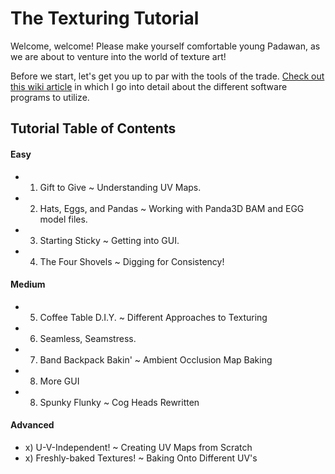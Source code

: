 # The Texturing Tutorial

Welcome, welcome! Please make yourself comfortable young Padawan, as we are about to venture into the world of texture art!

Before we start, let's get you up to par with the tools of the trade. [Check out this wiki article](https://github.com/loonaticx/ColoringBook/wiki/Software-to-use) in which I go into detail about the different software programs to utilize.



## Tutorial Table of Contents ##

#### Easy
- 1) Gift to Give ~ Understanding UV Maps.
- 2) Hats, Eggs, and Pandas ~ Working with Panda3D BAM and EGG model files.
- 3) Starting Sticky ~ Getting into GUI.
- 4) The Four Shovels ~ Digging for Consistency!

#### Medium
- 5) Coffee Table D.I.Y. ~ Different Approaches to Texturing
- 6) Seamless, Seamstress.
- 7) Band Backpack Bakin' ~ Ambient Occlusion Map Baking
- 8) More GUI
- 8) Spunky Flunky ~ Cog Heads Rewritten

#### Advanced
- x) U-V-Independent! ~ Creating UV Maps from Scratch
- x) Freshly-baked Textures! ~ Baking Onto Different UV's